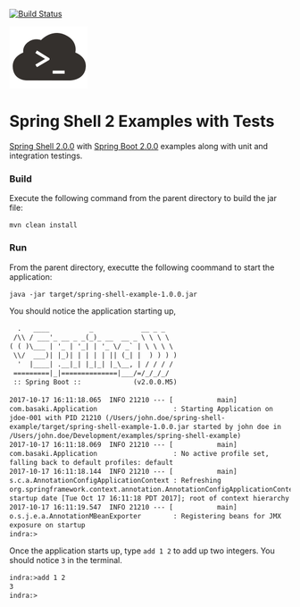 [![Build Status][travis-badge]][travis-badge-url]

![](./img/spring-shell.png)

Spring Shell 2 Examples with Tests
========================================

[Spring Shell 2.0.0](https://docs.spring.io/spring-shell/docs/2.0.0.M2/reference/htmlsingle/#_getting_started) 
with [Spring Boot 2.0.0](https://docs.spring.io/spring-boot/docs/2.0.0.M5/reference/htmlsingle/) examples along with unit and integration testings.

### Build
Execute the following command from the parent directory to build the jar file:
```
mvn clean install
```

### Run
From the parent directory, executte the following coommand to start the application:
```
java -jar target/spring-shell-example-1.0.0.jar
```

You should notice the application starting up,
```
  .   ____          _            __ _ _
 /\\ / ___'_ __ _ _(_)_ __  __ _ \ \ \ \
( ( )\___ | '_ | '_| | '_ \/ _` | \ \ \ \
 \\/  ___)| |_)| | | | | || (_| |  ) ) ) )
  '  |____| .__|_| |_|_| |_\__, | / / / /
 =========|_|==============|___/=/_/_/_/
 :: Spring Boot ::             (v2.0.0.M5)

2017-10-17 16:11:18.065  INFO 21210 --- [           main] com.basaki.Application                   : Starting Application on jdoe-001 with PID 21210 (/Users/john.doe/spring-shell-example/target/spring-shell-example-1.0.0.jar started by john doe in /Users/john.doe/Development/examples/spring-shell-example)
2017-10-17 16:11:18.069  INFO 21210 --- [           main] com.basaki.Application                   : No active profile set, falling back to default profiles: default
2017-10-17 16:11:18.144  INFO 21210 --- [           main] s.c.a.AnnotationConfigApplicationContext : Refreshing org.springframework.context.annotation.AnnotationConfigApplicationContext@34033bd0: startup date [Tue Oct 17 16:11:18 PDT 2017]; root of context hierarchy
2017-10-17 16:11:19.547  INFO 21210 --- [           main] o.s.j.e.a.AnnotationMBeanExporter        : Registering beans for JMX exposure on startup
indra:>
```

Once the application starts up, type `add 1 2` to add up two integers. You should notice `3` in the terminal.
```
indra:>add 1 2
3
indra:>
```

[travis-badge]: https://travis-ci.org/indrabasak/spring-shell-example.svg?branch=master
[travis-badge-url]: https://travis-ci.org/indrabasak/spring-shell-example/